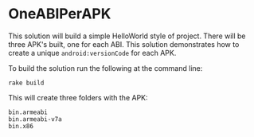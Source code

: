 OneABIPerAPK
============

This solution will build a simple HelloWorld style of project. There will be three APK's built, one for each ABI. This solution demonstrates how to create a unique `android:versionCode` for each APK.

To build the solution run the following at the command line:

	rake build
		
This will create three folders with the APK:

	bin.armeabi
	bin.armeabi-v7a
	bin.x86
	
	

